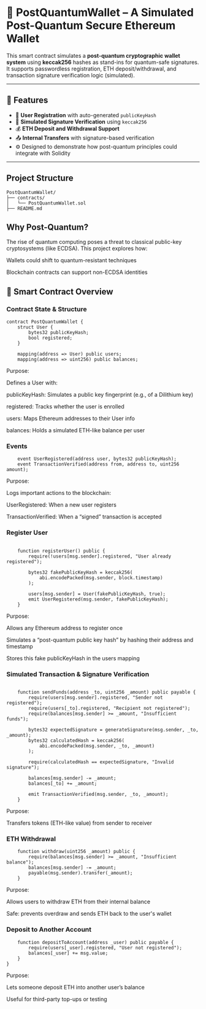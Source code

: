 # 🔐 PostQuantumWallet – A Simulated Post-Quantum Secure Ethereum Wallet

This smart contract simulates a **post-quantum cryptographic wallet system** using **keccak256** hashes as stand-ins for quantum-safe signatures. It supports passwordless registration, ETH deposit/withdrawal, and transaction signature verification logic (simulated).

---

## 🚀 Features

- 📌 **User Registration** with auto-generated `publicKeyHash`
- 🔐 **Simulated Signature Verification** using `keccak256`
- 💰 **ETH Deposit and Withdrawal Support**
- 📤 **Internal Transfers** with signature-based verification
- ⚙️ Designed to demonstrate how post-quantum principles could integrate with Solidity

---

## Project Structure
```
PostQuantumWallet/
├── contracts/
│   └── PostQuantumWallet.sol
├── README.md
```

## Why Post-Quantum?
The rise of quantum computing poses a threat to classical public-key cryptosystems (like ECDSA). This project explores how:

Wallets could shift to quantum-resistant techniques

Blockchain contracts can support non-ECDSA identities

## 📄 Smart Contract Overview

### Contract State & Structure
```Solidity
contract PostQuantumWallet {
    struct User {
        bytes32 publicKeyHash;
        bool registered;
    }

    mapping(address => User) public users;
    mapping(address => uint256) public balances;
```
Purpose:

Defines a User with:

publicKeyHash: Simulates a public key fingerprint (e.g., of a Dilithium key)

registered: Tracks whether the user is enrolled

users: Maps Ethereum addresses to their User info

balances: Holds a simulated ETH-like balance per user

###  Events
```Solidity
    event UserRegistered(address user, bytes32 publicKeyHash);
    event TransactionVerified(address from, address to, uint256 amount);
```
Purpose:

Logs important actions to the blockchain:

UserRegistered: When a new user registers

TransactionVerified: When a “signed” transaction is accepted

### Register User
```solidity

    function registerUser() public {
        require(!users[msg.sender].registered, "User already registered");

        bytes32 fakePublicKeyHash = keccak256(
            abi.encodePacked(msg.sender, block.timestamp)
        );

        users[msg.sender] = User(fakePublicKeyHash, true);
        emit UserRegistered(msg.sender, fakePublicKeyHash);
    }
```
Purpose:

Allows any Ethereum address to register once

Simulates a “post-quantum public key hash” by hashing their address and timestamp

Stores this fake publicKeyHash in the users mapping

### Simulated Transaction & Signature Verification
```solidity

    function sendFunds(address _to, uint256 _amount) public payable {
        require(users[msg.sender].registered, "Sender not registered");
        require(users[_to].registered, "Recipient not registered");
        require(balances[msg.sender] >= _amount, "Insufficient funds");

        bytes32 expectedSignature = generateSignature(msg.sender, _to, _amount);
        bytes32 calculatedHash = keccak256(
            abi.encodePacked(msg.sender, _to, _amount)
        );

        require(calculatedHash == expectedSignature, "Invalid signature");

        balances[msg.sender] -= _amount;
        balances[_to] += _amount;

        emit TransactionVerified(msg.sender, _to, _amount);
    }
```
Purpose:

Transfers tokens (ETH-like value) from sender to receiver

### ETH Withdrawal
```solidity
    function withdraw(uint256 _amount) public {
        require(balances[msg.sender] >= _amount, "Insufficient balance");
        balances[msg.sender] -= _amount;
        payable(msg.sender).transfer(_amount);
    }
```
Purpose:

Allows users to withdraw ETH from their internal balance

Safe: prevents overdraw and sends ETH back to the user's wallet

### Deposit to Another Account
```Solidity
    function depositToAccount(address _user) public payable {
        require(users[_user].registered, "User not registered");
        balances[_user] += msg.value;
    }
}
```
Purpose:

Lets someone deposit ETH into another user’s balance

Useful for third-party top-ups or testing

